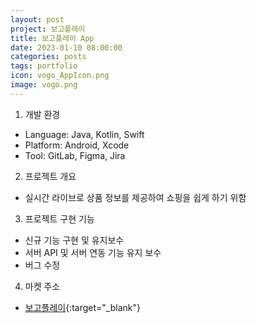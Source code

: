 ```yaml
---
layout: post
project: 보고플레이
title: 보고플레이 App
date: 2023-01-10 08:00:00 
categories: posts 
tags: portfolio
icon: vogo_AppIcon.png
image: vogo.png
---
```


1) 개발 환경  
 - Language: Java, Kotlin, Swift
 - Platform: Android, Xcode
 - Tool: GitLab, Figma, Jira

2) 프로젝트 개요  
 - 실시간 라이브로 상품 정보를 제공하여 쇼핑을 쉽게 하기 위함

3) 프로젝트 구현 기능  
 - 신규 기능 구현 및 유지보수
 - 서버 API 및 서버 연동 기능 유지 보수  
 - 버그 수정  
 
4) 마켓 주소  
 - [보고플레이](https://play.google.com/store/apps/details?id=com.vogo.android){:target="_blank"}  
 
